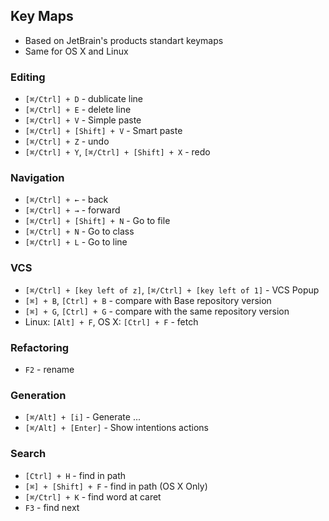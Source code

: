 ## Key Maps

* Based on JetBrain's products standart keymaps
* Same for OS X and Linux

### Editing

* `[⌘/Ctrl] + D` - dublicate line
* `[⌘/Ctrl] + E` - delete line
* `[⌘/Ctrl] + V` - Simple paste
* `[⌘/Ctrl] + [Shift] + V` - Smart paste
* `[⌘/Ctrl] + Z` - undo
* `[⌘/Ctrl] + Y`, `[⌘/Ctrl] + [Shift] + X` - redo

### Navigation

* `[⌘/Ctrl] + ←` - back
* `[⌘/Ctrl] + →` - forward
* `[⌘/Ctrl] + [Shift] + N` - Go to file
* `[⌘/Ctrl] + N` - Go to class
* `[⌘/Ctrl] + L` - Go to line

### VCS

* `[⌘/Ctrl] + [key left of z]`, `[⌘/Ctrl] + [key left of 1]` - VCS Popup
* `[⌘] + B`, `[Ctrl] + B` - compare with Base repository version
* `[⌘] + G`, `[Ctrl] + G` - compare with the same repository version
* Linux: `[Alt] + F`, OS X: `[Ctrl] + F` - fetch

### Refactoring
* `F2` - rename

### Generation
* `[⌘/Alt] + [i]` - Generate ...
* `[⌘/Alt] + [Enter]` - Show intentions actions

### Search
* `[Ctrl] + H` - find in path
* `[⌘] + [Shift] + F` - find in path (OS X Only)
* `[⌘/Ctrl] + K` - find word at caret
* `F3` - find next
